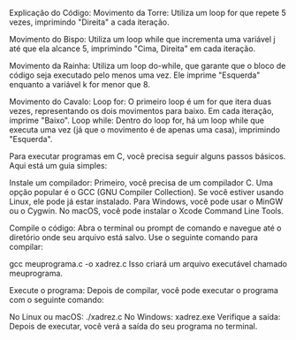 Explicação do Código:
Movimento da Torre:
Utiliza um loop for que repete 5 vezes, imprimindo "Direita" a cada iteração.

Movimento do Bispo:
Utiliza um loop while que incrementa uma variável j até que ela alcance 5, imprimindo "Cima, Direita" em cada iteração.

Movimento da Rainha:
Utiliza um loop do-while, que garante que o bloco de código seja executado pelo menos uma vez. Ele imprime "Esquerda" enquanto a variável k for menor que 8.

Movimento do Cavalo:
Loop for: O primeiro loop é um for que itera duas vezes, representando os dois movimentos para baixo. Em cada iteração, imprime "Baixo".
Loop while: Dentro do loop for, há um loop while que executa uma vez (já que o movimento é de apenas uma casa), imprimindo "Esquerda".


Para executar programas em C, você precisa seguir alguns passos básicos. Aqui está um guia simples:

Instale um compilador: Primeiro, você precisa de um compilador C. Uma opção popular é o GCC (GNU Compiler Collection). Se você estiver usando Linux, ele pode já estar instalado. Para Windows, você pode usar o MinGW ou o Cygwin. No macOS, você pode instalar o Xcode Command Line Tools.

Compile o código: Abra o terminal ou prompt de comando e navegue até o diretório onde seu arquivo está salvo. Use o seguinte comando para compilar:

gcc meuprograma.c -o xadrez.c
Isso criará um arquivo executável chamado meuprograma.

Execute o programa: Depois de compilar, você pode executar o programa com o seguinte comando:

No Linux ou macOS:
./xadrez.c
No Windows:
xadrez.exe
Verifique a saída: Depois de executar, você verá a saída do seu programa no terminal.
